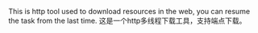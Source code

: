 This is http tool used to download resources in the web, you can resume the task from the last time.
这是一个http多线程下载工具，支持端点下载。
